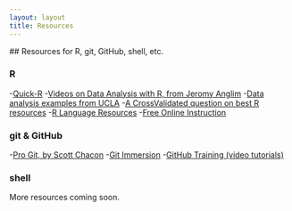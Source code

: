 ```yaml
---
layout: layout
title: Resources
---
```

<section class="content">
## Resources for R, git, GitHub, shell, etc.

### R
-[Quick-R](http://www.statmethods.net/)
-[Videos on Data Analysis with R, from Jeromy Anglim](http://jeromyanglim.blogspot.com/2010/05/videos-on-data-analysis-with-r.html)
-[Data analysis examples from UCLA](http://www.ats.ucla.edu/stat/dae/)
-[A CrossValidated question on best R resources](http://stats.stackexchange.com/questions/138/resources-for-learning-r)
-[R Language Resources](http://www.revolutionanalytics.com/r-language-resources)
-[Free Online Instruction](http://r-dir.com/learn/courses.html)

### git & GitHub
-[Pro Git, by Scott Chacon](http://git-scm.com/book)
-[Git Immersion](http://gitimmersion.com/)
-[GitHub Training (video tutorials)](http://training.github.com/resources/videos/)

### shell

More resources coming soon.  
</section>